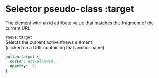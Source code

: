 # Selector pseudo-class :target

The element with an id attribute value that 
matches the fragment of the current URL

`#news:target`   
Selects the current active #news element  
(clicked on a URL containing that anchor name)  

```css
button:target {
  cursor: not-allowed;
  opacity: .5;
}
```

